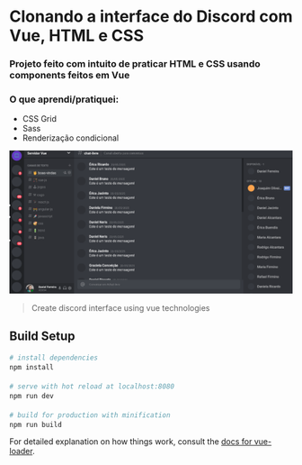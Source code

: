 # Clonando a interface do Discord com Vue, HTML e CSS

### Projeto feito com intuito de praticar HTML e CSS usando components feitos em Vue

### O que aprendi/pratiquei:
* CSS Grid
* Sass
* Renderização condicional

![Preview do clone](./src/assets/discord.gif)

> Create discord interface using vue technologies

## Build Setup

``` bash
# install dependencies
npm install

# serve with hot reload at localhost:8080
npm run dev

# build for production with minification
npm run build
```

For detailed explanation on how things work, consult the [docs for vue-loader](http://vuejs.github.io/vue-loader).
